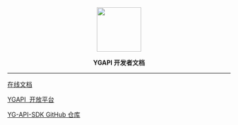 <div align="center">
  <img data-type="dingtalk" src="https://cdn.jsdelivr.net/gh/ye-guo/Images/images/ygIcon512.png" width="100" />
  <p style="font-weight: bold;,font-size:20px">YGAPI 开发者文档</p>
</div>

---

<a href="https://github.com/ye-guo/yeguo-api-docs" target="_blank" rel="noopener noreferrer">在线文档</a>

<a href="https://api.yeguo.icu" target="_blank" rel="noopener noreferrer">YGAPI  开放平台</a>

<a href="https://github.com/ye-guo/yeguo-api-sdk" target="_blank" rel="noopener noreferrer">YG-API-SDK GitHub 仓库</a>
